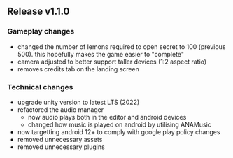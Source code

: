 ## Release v1.1.0

### Gameplay changes

- changed the number of lemons required to open secret to 100 (previous 500). this hopefully makes the game easier to "complete"
- camera adjusted to better support taller devices (1:2 aspect ratio)
- removes credits tab on the landing screen

### Technical changes

- upgrade unity version to latest LTS (2022)
- refactored the audio manager
  - now audio plays both in the editor and android devices
  - changed how music is played on android by utilising ANAMusic
- now targetting android 12+ to comply with google play policy changes
- removed unnecessary assets
- removed unnecessary plugins